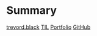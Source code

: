 # Summary

[trevord.black](./trevord.black.md)
[TIL](./TIL.md)
[Portfolio](./portfolio.md)
[GitHub](https://github.com/trevordblack)
